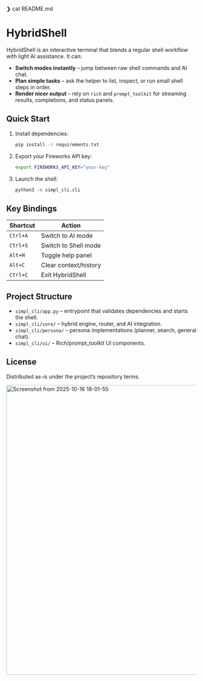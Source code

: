 ❯ cat README.md
# HybridShell

HybridShell is an interactive terminal that blends a regular shell workflow with light AI assistance. It can:

- **Switch modes instantly** – jump between raw shell commands and AI chat.
- **Plan simple tasks** – ask the helper to list, inspect, or run small shell steps in order.
- **Render nicer output** – rely on `rich` and `prompt_toolkit` for streaming results, completions, and status panels.

## Quick Start

1. Install dependencies:
   ```bash
   pip install -r requirements.txt
   ```
2. Export your Fireworks API key:
   ```bash
   export FIREWORKS_API_KEY="your-key"
   ```
3. Launch the shell:
   ```bash
   python3 -m simpl_cli.cli
   ```

## Key Bindings

| Shortcut | Action                |
|----------|-----------------------|
| `Ctrl+A` | Switch to AI mode     |
| `Ctrl+S` | Switch to Shell mode  |
| `Alt+H`  | Toggle help panel     |
| `Alt+C`  | Clear context/history |
| `Ctrl+C` | Exit HybridShell      |

## Project Structure

- `simpl_cli/app.py` – entrypoint that validates dependencies and starts the shell.
- `simpl_cli/core/` – hybrid engine, router, and AI integration.
- `simpl_cli/persona/` – persona implementations (planner, search, general chat).
- `simpl_cli/ui/` – Rich/prompt_toolkit UI components.

## License

Distributed as-is under the project’s repository terms.

<img width="1366" height="768" alt="Screenshot from 2025-10-16 18-01-55" src="https://github.com/user-attachments/assets/803f9eb5-a8d4-42c2-ae49-6a90bf66822f" />
